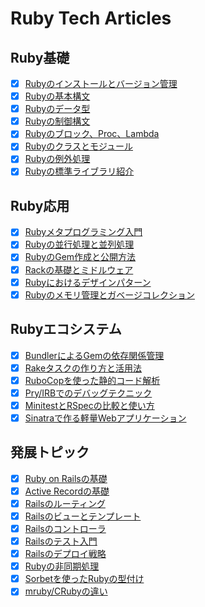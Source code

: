 # Ruby Tech Articles

## Ruby基礎

- [x] [Rubyのインストールとバージョン管理](./basics/01-ruby-setup.md)
- [x] [Rubyの基本構文](./basics/02-ruby-syntax.md)
- [x] [Rubyのデータ型](./basics/03-ruby-data-types.md)
- [x] [Rubyの制御構文](./basics/04-ruby-control-flow.md)
- [x] [Rubyのブロック、Proc、Lambda](./basics/05-ruby-blocks-procs-lambdas.md)
- [x] [Rubyのクラスとモジュール](./basics/06-ruby-classes-modules.md)
- [x] [Rubyの例外処理](./basics/07-ruby-exception-handling.md)
- [x] [Rubyの標準ライブラリ紹介](./basics/08-ruby-standard-library.md)

## Ruby応用

- [x] [Rubyメタプログラミング入門](./applications/09-ruby-metaprogramming.md)
- [x] [Rubyの並行処理と並列処理](./applications/10-ruby-concurrency.md)
- [x] [RubyのGem作成と公開方法](./applications/11-ruby-gem-creation.md)
- [x] [Rackの基礎とミドルウェア](./applications/12-rack-middleware.md)
- [x] [Rubyにおけるデザインパターン](./applications/13-ruby-design-patterns.md)
- [x] [Rubyのメモリ管理とガベージコレクション](./applications/14-ruby-memory-management.md)

## Rubyエコシステム

- [x] [BundlerによるGemの依存関係管理](./ecosystem/15-bundler-gem-management.md)
- [x] [Rakeタスクの作り方と活用法](./ecosystem/16-rake-tasks.md)
- [x] [RuboCopを使った静的コード解析](./ecosystem/17-rubocop-static-analysis.md)
- [x] [Pry/IRBでのデバッグテクニック](./ecosystem/18-debugging-with-pry-irb.md)
- [x] [MinitestとRSpecの比較と使い方](./ecosystem/19-minitest-vs-rspec.md)
- [x] [Sinatraで作る軽量Webアプリケーション](./ecosystem/20-sinatra-webapp.md)

## 発展トピック

- [x] [Ruby on Railsの基礎](./advanced/21-ruby-on-rails-basics.md)
- [x] [Active Recordの基礎](./advanced/22-active-record-basics.md)
- [x] [Railsのルーティング](./advanced/23-rails-routing.md)
- [x] [Railsのビューとテンプレート](./advanced/24-rails-views-and-templates.md)
- [x] [Railsのコントローラ](./advanced/25-rails-controllers.md)
- [x] [Railsのテスト入門](./advanced/26-rails-testing-introduction.md)
- [x] [Railsのデプロイ戦略](./advanced/27-rails-deployment-strategies.md)
- [x] [Rubyの非同期処理](./advanced/28-ruby-asynchronous-processing.md)
- [x] [Sorbetを使ったRubyの型付け](./advanced/29-sorbet-for-ruby-typing.md)
- [x] [mruby/CRubyの違い](./advanced/30-mruby-vs-cruby.md)